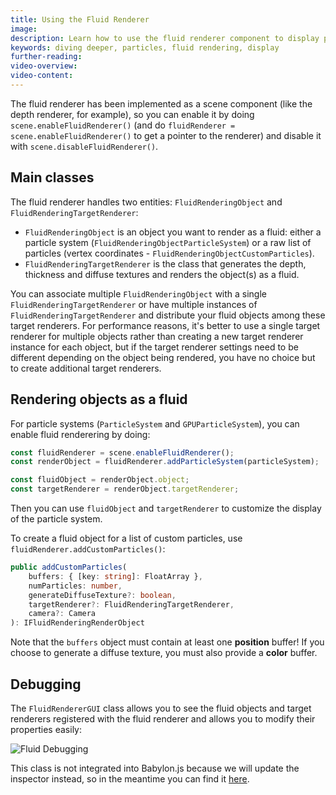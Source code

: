 ```yaml
---
title: Using the Fluid Renderer
image: 
description: Learn how to use the fluid renderer component to display particle systems as a fluid
keywords: diving deeper, particles, fluid rendering, display
further-reading:
video-overview:
video-content:
---
```


The fluid renderer has been implemented as a scene component (like the depth renderer, for example), so you can enable it by doing `scene.enableFluidRenderer()` (and do `fluidRenderer = scene.enableFluidRenderer()` to get a pointer to the renderer) and disable it with `scene.disableFluidRenderer()`.

## Main classes

The fluid renderer handles two entities: `FluidRenderingObject` and `FluidRenderingTargetRenderer`:
* `FluidRenderingObject` is an object you want to render as a fluid: either a particle system (`FluidRenderingObjectParticleSystem`) or a raw list of particles (vertex coordinates - `FluidRenderingObjectCustomParticles`).
* `FluidRenderingTargetRenderer` is the class that generates the depth, thickness and diffuse textures and renders the object(s) as a fluid.

You can associate multiple `FluidRenderingObject` with a single `FluidRenderingTargetRenderer` or have multiple instances of `FluidRenderingTargetRenderer` and distribute your fluid objects among these target renderers. For performance reasons, it's better to use a single target renderer for multiple objects rather than creating a new target renderer instance for each object, but if the target renderer settings need to be different depending on the object being rendered, you have no choice but to create additional target renderers.

## Rendering objects as a fluid

For particle systems (`ParticleSystem` and `GPUParticleSystem`), you can enable fluid renderering by doing:

```javascript
const fluidRenderer = scene.enableFluidRenderer();
const renderObject = fluidRenderer.addParticleSystem(particleSystem);

const fluidObject = renderObject.object;
const targetRenderer = renderObject.targetRenderer;
```

Then you can use `fluidObject` and `targetRenderer` to customize the display of the particle system.

To create a fluid object for a list of custom particles, use `fluidRenderer.addCustomParticles()`:
```typescript
public addCustomParticles(
    buffers: { [key: string]: FloatArray },
    numParticles: number,
    generateDiffuseTexture?: boolean,
    targetRenderer?: FluidRenderingTargetRenderer,
    camera?: Camera
): IFluidRenderingRenderObject
```
Note that the `buffers` object must contain at least one **position** buffer! If you choose to generate a diffuse texture, you must also provide a **color** buffer.

## Debugging

The `FluidRendererGUI` class allows you to see the fluid objects and target renderers registered with the fluid renderer and allows you to modify their properties easily:

![Fluid Debugging](/img/features/fluidrenderer/gui_debugging.jpg)

This class is not integrated into Babylon.js because we will update the inspector instead, so in the meantime you can find it [here](/features/featuresDeepDive/particles/fluid_renderer/fluid_gui).